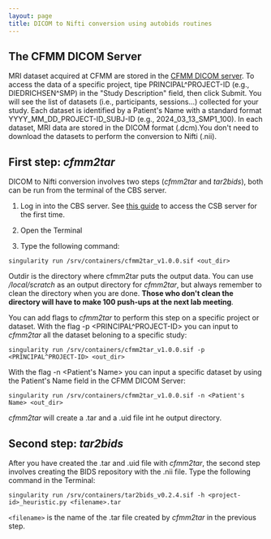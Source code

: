 ```yaml
---
layout: page
title: DICOM to Nifti conversion using autobids routines
---
```


## The CFMM DICOM Server

MRI dataset acquired at CFMM are stored in the [CFMM DICOM server](https://dicom.cfmm.uwo.ca/dcm4chee-arc/ui2/study/study). To access the data of a specific project, tipe PRINCIPAL^PROJECT-ID (e.g., DIEDRICHSEN^SMP) in the "Study Description" field, then click Submit. You will see the list of datasets (i.e., participants, sessions...) collected for your study. Each dataset is identified by a Patient's Name with a standard format YYYY_MM_DD_PROJECT-ID_SUBJ-ID (e.g., 2024_03_13_SMP1_100). In each dataset, MRI data are stored in the DICOM format (.dcm).You don't need to download the datasets to perform the conversion to Nifti (.nii).

## First step: *cfmm2tar*

DICOM to Nifti conversion involves two steps (*cfmm2tar* and *tar2bids*), both can be run from the terminal of the CBS server. 

1) Log in into the CBS server. See [this guide](https://osf.io/k89fh/wiki/Computational%20Core%20Server/) to access the CSB server for the first time.

2) Open the Terminal

3) Type the following command:

```
singularity run /srv/containers/cfmm2tar_v1.0.0.sif <out_dir>
```

Outdir is the directory where cfmm2tar puts the output data. You can use */local/scratch* as an output directory for *cfmm2tar*, but always remember to clean the directory when you are done. **Those who don't clean the directory will have to make 100 push-ups at the next lab meeting**.

You can add flags to *cfmm2tar* to perform this step on a specific project or dataset. With the flag -p <PRINCIPAL^PROJECT-ID> you can input to *cfmm2tar* all the dataset beloning to a specific study:

```
singularity run /srv/containers/cfmm2tar_v1.0.0.sif -p <PRINCIPAL^PROJECT-ID> <out_dir>
```

With the flag -n <Patient's Name> you can input a specific dataset by using the Patient's Name field in the CFMM DICOM Server:

```
singularity run /srv/containers/cfmm2tar_v1.0.0.sif -n <Patient's Name> <out_dir>
```

*cfmm2tar* will create a .tar and a .uid file int he output directory.

## Second step: *tar2bids*

After you have created the .tar and .uid file with *cfmm2tar*, the second step involves creating the BIDS repository with the .nii file. Type the following command in the Terminal:

```
singularity run /srv/containers/tar2bids_v0.2.4.sif -h <project-id>_heuristic.py <filename>.tar
```

`<filename>` is the name of the .tar file created by *cfmm2tar* in the previous step.




